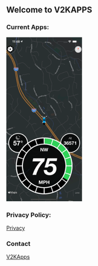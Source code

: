 ## Welcome to V2KAPPS

### Current Apps:

<img src="/ridespeed_sim.png" width="200"/>

### Privacy Policy:
[Privacy](/privacy.md)

### Contact
[V2KApps](mailto:v2kapps@gmail.com?subject=[GitHub]%20Contact%20V2KApps)

